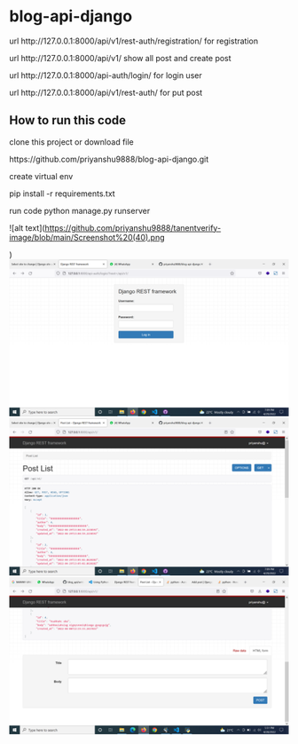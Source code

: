 # blog-api-django
  <p>url  http://127.0.0.1:8000/api/v1/rest-auth/registration/  for registration</p>
  <p>url  http://127.0.0.1:8000/api/v1/  show all post and create post</p>
  <p>url  http://127.0.0.1:8000/api-auth/login/   for login user</p>
  <p> url http://127.0.0.1:8000/api/v1/rest-auth/ for put post

  <h2> How to run this code</h2>
  
  <p> <p>clone this project or download file  </p> https://github.com/priyanshu9888/blog-api-django.git </p>
  <p> create virtual env </p>
  <p> pip install -r requirements.txt </p>
  <p> run code python manage.py runserver </p>



  ![alt text](https://github.com/priyanshu9888/tanentverify-image/blob/main/Screenshot%20(40).png

)
  ![alt text](https://github.com/priyanshu9888/tanentverify-image/blob/main/Screenshot%20(41).png
)
  ![alt text](https://github.com/priyanshu9888/tanentverify-image/blob/main/Screenshot%20(40).png
)
  ![alt text]( https://github.com/priyanshu9888/tanentverify-image/blob/main/Screenshot%20(39).png
)